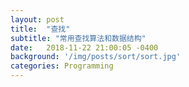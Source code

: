 ```yaml
---
layout: post
title:  "查找"
subtitle: "常用查找算法和数据结构"
date:   2018-11-22 21:00:05 -0400
background: '/img/posts/sort/sort.jpg'
categories: Programming
---
```

